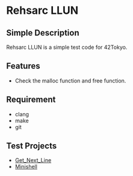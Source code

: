 # Rehsarc LLUN

## Simple Description

Rehsarc LLUN is a simple test code for 42Tokyo.

## Features

- Check the malloc function and free function.

## Requirement

- clang
- make
- git

## Test Projects

- [Get_Next_Line](https://github.com/Rehsarc-LLUN/GNL_tester)
- [Minishell](https://github.com/Rehsarc-LLUN/minishell_tester)

